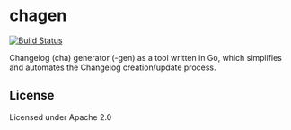 chagen
======

[![Build Status](https://travis-ci.org/artem-sidorenko/chagen.svg?branch=master)](https://travis-ci.org/artem-sidorenko/chagen)

Changelog (cha) generator (-gen) as a tool written in Go, which
simplifies and automates the Changelog creation/update process.

License
-------
Licensed under Apache 2.0
